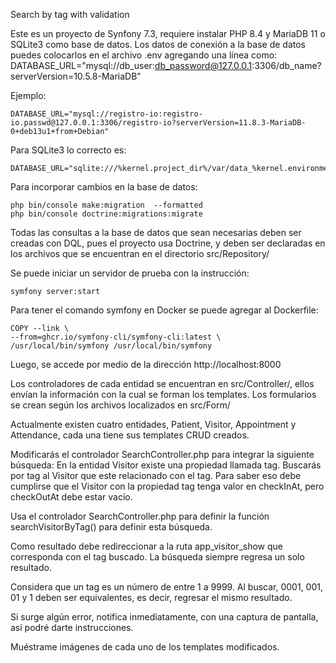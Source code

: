 Search by tag with validation

Este es un proyecto de Synfony 7.3, requiere instalar PHP 8.4 y MariaDB 11 o SQLite3 como base de datos. Los datos de conexión a la base de datos puedes colocarlos en el archivo .env agregando una línea como:
	DATABASE_URL="mysql://db_user:db_password@127.0.0.1:3306/db_name?serverVersion=10.5.8-MariaDB"

Ejemplo:

	DATABASE_URL="mysql://registro-io:registro-io.passwd@127.0.0.1:3306/registro-io?serverVersion=11.8.3-MariaDB-0+deb13u1+from+Debian"

Para SQLite3 lo correcto es:

	DATABASE_URL="sqlite:///%kernel.project_dir%/var/data_%kernel.environment%.db"

Para incorporar cambios en la base de datos:

	php bin/console make:migration  --formatted
	php bin/console doctrine:migrations:migrate

Todas las consultas a la base de datos que sean necesarias deben ser creadas con DQL, pues el proyecto usa Doctrine, y deben ser declaradas en los archivos que se encuentran en el directorio src/Repository/

Se puede iniciar un servidor de prueba con la instrucción:

	symfony server:start

Para tener el comando symfony en Docker se puede agregar al Dockerfile:

	COPY --link \
    --from=ghcr.io/symfony-cli/symfony-cli:latest \
    /usr/local/bin/symfony /usr/local/bin/symfony

Luego, se accede por medio de la dirección http://localhost:8000

Los controladores de cada entidad se encuentran en src/Controller/, ellos envían la información con la cual se forman los templates. Los formularios se crean según los archivos localizados en src/Form/ 

Actualmente existen cuatro entidades, Patient, Visitor, Appointment y Attendance, cada una tiene sus templates CRUD creados.

Modificarás el controlador SearchController.php para integrar la siguiente búsqueda: En la entidad Visitor existe una propiedad llamada tag. Buscarás por tag al Visitor que este relacionado con el tag. Para saber eso debe cumplirse que el Visitor con la propiedad tag tenga valor en checkInAt, pero checkOutAt debe estar vacío.

Usa el controlador SearchController.php para definir la función searchVisitorByTag() para definir esta búsqueda.

Como resultado debe redireccionar a la ruta app_visitor_show que corresponda con el tag buscado. La búsqueda siempre regresa un solo resultado.

Considera que un tag es un número de entre 1 a 9999. Al buscar, 0001, 001, 01 y 1 deben ser equivalentes, es decir, regresar el mismo resultado.

Si surge algún error, notifica inmediatamente, con una captura de pantalla, así podré darte instrucciones.

Muéstrame imágenes de cada uno de los templates modificados.

